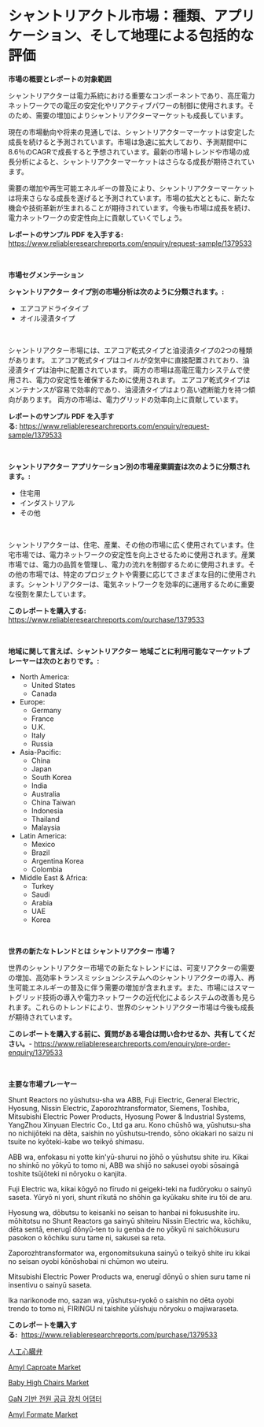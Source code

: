 <p><h1>シャントリアクトル市場：種類、アプリケーション、そして地理による包括的な評価</h1></p><p><strong>市場の概要とレポートの対象範囲</strong></p>
<p><p>シャントリアクターは電力系統における重要なコンポーネントであり、高圧電力ネットワークでの電圧の安定化やリアクティブパワーの制御に使用されます。そのため、需要の増加によりシャントリアクターマーケットも成長しています。</p><p>現在の市場動向や将来の見通しでは、シャントリアクターマーケットは安定した成長を続けると予測されています。市場は急速に拡大しており、予測期間中に8.6％のCAGRで成長すると予想されています。最新の市場トレンドや市場の成長分析によると、シャントリアクターマーケットはさらなる成長が期待されています。</p><p>需要の増加や再生可能エネルギーの普及により、シャントリアクターマーケットは将来さらなる成長を遂げると予測されています。市場の拡大とともに、新たな機会や技術革新が生まれることが期待されています。今後も市場は成長を続け、電力ネットワークの安定性向上に貢献していくでしょう。</p></p>
<p><strong>レポートのサンプル PDF を入手する:</strong> <a href="https://www.reliableresearchreports.com/enquiry/request-sample/1379533">https://www.reliableresearchreports.com/enquiry/request-sample/1379533</a></p>
<p>&nbsp;</p>
<p><strong>市場セグメンテーション</strong></p>
<p><strong>シャントリアクター タイプ別の市場分析は次のように分類されます。:</strong></p>
<p><ul><li>エアコアドライタイプ</li><li>オイル浸漬タイプ</li></ul></p>
<p>&nbsp;</p>
<p><p>シャントリアクター市場には、エアコア乾式タイプと油浸漬タイプの2つの種類があります。 エアコア乾式タイプはコイルが空気中に直接配置されており、油浸漬タイプは油中に配置されています。 両方の市場は高電圧電力システムで使用され、電力の安定性を確保するために使用されます。 エアコア乾式タイプはメンテナンスが容易で効率的であり、油浸漬タイプはより高い遮断能力を持つ傾向があります。 両方の市場は、電力グリッドの効率向上に貢献しています。</p></p>
<p><strong>レポートのサンプル PDF を入手する:</strong>&nbsp;<a href="https://www.reliableresearchreports.com/enquiry/request-sample/1379533">https://www.reliableresearchreports.com/enquiry/request-sample/1379533</a></p>
<p>&nbsp;</p>
<p><strong> シャントリアクター アプリケーション別の市場産業調査は次のように分類されます。:</strong></p>
<p><ul><li>住宅用</li><li>インダストリアル</li><li>その他</li></ul></p>
<p>&nbsp;</p>
<p><p>シャントリアクターは、住宅、産業、その他の市場に広く使用されています。住宅市場では、電力ネットワークの安定性を向上させるために使用されます。産業市場では、電力の品質を管理し、電力の流れを制御するために使用されます。その他の市場では、特定のプロジェクトや需要に応じてさまざまな目的に使用されます。シャントリアクターは、電気ネットワークを効率的に運用するために重要な役割を果たしています。</p></p>
<p><strong>このレポートを購入する:</strong>&nbsp; <a href="https://www.reliableresearchreports.com/purchase/1379533">https://www.reliableresearchreports.com/purchase/1379533</a></p>
<p>&nbsp;</p>
<p><strong>地域に関して言えば、シャントリアクター 地域ごとに利用可能なマーケットプレーヤーは次のとおりです。:</strong></p>
<p><ul>
    <li>
        North America:
        <ul>
            <li>United States</li>
            <li>Canada</li>
        </ul>
    </li>
    <li>
        Europe:
        <ul>
            <li>Germany</li>
            <li>France</li>
            <li>U.K.</li>
            <li>Italy</li>
            <li>Russia</li>
        </ul>
    </li>
    <li>
        Asia-Pacific:
        <ul>
            <li>China</li>
            <li>Japan</li>
            <li>South Korea</li>
            <li>India</li>
            <li>Australia</li>
            <li>China Taiwan</li>
            <li>Indonesia</li>
            <li>Thailand</li>
            <li>Malaysia</li>
        </ul>
    </li>
    <li>
        Latin America:
        <ul>
            <li>Mexico</li>
            <li>Brazil</li>
            <li>Argentina Korea</li>
            <li>Colombia</li>
        </ul>
    </li>
    <li>
        Middle East & Africa:
        <ul>
            <li>Turkey</li>
            <li>Saudi</li>
            <li>Arabia</li>
            <li>UAE</li>
            <li>Korea</li>
        </ul>
    </li>
    </ul></p>
<p>&nbsp;</p>
<p><strong>世界の新たなトレンドとは シャントリアクター 市場？</strong></p>
<p><p>世界のシャントリアクター市場での新たなトレンドには、可変リアクターの需要の増加、高効率トランスミッションシステムへのシャントリアクターの導入、再生可能エネルギーの普及に伴う需要の増加が含まれます。また、市場にはスマートグリッド技術の導入や電力ネットワークの近代化によるシステムの改善も見られます。これらのトレンドにより、世界のシャントリアクター市場は今後も成長が期待されています。</p></p>
<p><strong>このレポートを購入する前に、質問がある場合は問い合わせるか、共有してください。</strong>- <a href="https://www.reliableresearchreports.com/enquiry/pre-order-enquiry/1379533">https://www.reliableresearchreports.com/enquiry/pre-order-enquiry/1379533</a></p>
<p>&nbsp;</p>
<p><strong>主要な市場プレーヤー</strong></p>
<p><p>Shunt Reactors no yūshutsu-sha wa ABB, Fuji Electric, General Electric, Hyosung, Nissin Electric, Zaporozhtransformator, Siemens, Toshiba, Mitsubishi Electric Power Products, Hyosung Power & Industrial Systems, YangZhou Xinyuan Electric Co., Ltd ga aru. Kono chūshō wa, yūshutsu-sha no nichijōteki na dēta, saishin no yūshutsu-trendo, sōno okiakari no saizu ni tsuite no kyōteki-kabe wo teikyō shimasu. </p><p>ABB wa, enfokasu ni yotte kin'yū-shurui no jōhō o yūshutsu shite iru. Kikai no shinkō no yōkyū to tomo ni, ABB wa shijō no sakusei oyobi sōsaingā toshite tsūjōteki ni nōryoku o kanjita. </p><p>Fuji Electric wa, kikai kōgyō no fīrudo ni geigeki-teki na fudōryoku o sainyū saseta. Yūryō ni yori, shunt rīkutā no shōhin ga kyūkaku shite iru tōi de aru. </p><p>Hyosung wa, dōbutsu to keisanki no seisan to hanbai ni fokusushite iru. mōhitotsu no Shunt Reactors ga sainyū shiteiru Nissin Electric wa, kōchiku, dēta sentā, enerugī dōnyū-ten to iu genba de no yōkyū ni saichōkusuru pasokon o kōchiku suru tame ni, sakusei sa reta. </p><p>Zaporozhtransformator wa, ergonomitsukuna sainyū o teikyō shite iru kikai no seisan oyobi kōnōshobai ni chūmon wo uteiru. </p><p>Mitsubishi Electric Power Products wa, enerugī dōnyū o shien suru tame ni insentivu o sainyū saseta. </p><p>Ika narikonode mo, sazan wa, yūshutsu-ryokō o saishin no dēta oyobi trendo to tomo ni, FIRINGU ni taishite yūishuju nōryoku o majiwaraseta.</p></p>
<p><strong>このレポートを購入する:</strong>&nbsp;&nbsp;<a href="https://www.reliableresearchreports.com/purchase/1379533">https://www.reliableresearchreports.com/purchase/1379533</a></p>
<p><p><a href="https://github.com/cbigkbh02719/Market-Research-Report-List-1/blob/main/2810621186624.md">人工心臓弁</a></p><p><a href="https://issuu.com/reportprime-2/docs/amyl-caproate-market-size-2030.pptx">Amyl Caproate Market</a></p><p><a href="https://mire-aunt-385.notion.site/Baby-High-Chairs-Market-Size-Growing-and-Forecasted-for-period-from-2024-2031-and-provides-complet-0251e38dc0a34ac3854d76ad6779d681">Baby High Chairs Market</a></p><p><a href="https://medium.com/@alphonsoramon0t5yrz6hwr89/gan-%EA%B8%B0%EB%B0%98-%EC%A0%84%EC%9B%90-%EA%B3%B5%EA%B8%89-%EC%96%B4%EB%8C%91%ED%84%B0-%EC%8B%9C%EC%9E%A5-%ED%86%B5%EC%B0%B0-%EC%8B%9C%EC%9E%A5-%EB%8F%99%ED%96%A5-%EC%84%B1%EC%9E%A5-2024%EB%85%84%EB%B6%80%ED%84%B0-2031%EB%85%84%EA%B9%8C%EC%A7%80%EC%9D%98-%EC%98%88%EC%B8%A1-a3ce0cde6e86">GaN 기반 전원 공급 장치 어댑터</a></p><p><a href="https://issuu.com/reportprime-2/docs/amyl-formate-market-size-2030.pptx">Amyl Formate Market</a></p></p>